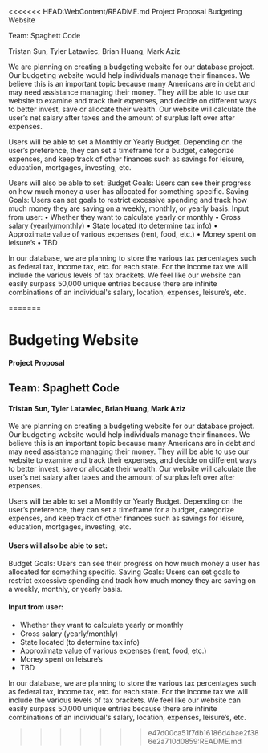 <<<<<<< HEAD:WebContent/README.md
Project Proposal
Budgeting Website

Team: Spaghett Code
 
Tristan Sun, Tyler Latawiec, Brian Huang, Mark Aziz
 
We are planning on creating a budgeting website for our database project. Our budgeting website would help individuals manage their finances. We believe this is an important topic because many Americans are in debt and may need assistance managing their money. They will be able to use our website to examine and track their expenses, and decide on different ways to better invest, save or allocate their wealth. Our website will calculate the user’s net salary after taxes and the amount of surplus left over after expenses.
 
Users will be able to set a Monthly or Yearly Budget. Depending on the user’s preference, they can set a timeframe for a budget, categorize expenses, and keep track of other finances such as savings for leisure, education, mortgages, investing, etc.
 
Users will also be able to set:
Budget Goals: Users can see their progress on how much money a user has allocated for something specific.
Saving Goals: Users can set goals to restrict excessive spending and track how much money they are saving on a weekly, monthly, or yearly basis.
Input from user:
•	Whether they want to calculate yearly or monthly
•	Gross salary (yearly/monthly)
•	State located (to determine tax info)
•	Approximate value of various expenses (rent, food, etc.)
•	Money spent on leisure’s
•	TBD
 
In our database, we are planning to store the various tax percentages such as federal tax, income tax, etc. for each state. For the income tax we will include the various levels of tax brackets. We feel like our website can easily surpass 50,000 unique entries because there are infinite combinations of an individual's salary, location, expenses, leisure’s, etc.
 

=======
# Budgeting Website
#### Project Proposal

## Team: Spaghett Code
 
#### Tristan Sun, Tyler Latawiec, Brian Huang, Mark Aziz
 
We are planning on creating a budgeting website for our database project. Our budgeting website would help individuals manage their finances. We believe this is an important topic because many Americans are in debt and may need assistance managing their money. They will be able to use our website to examine and track their expenses, and decide on different ways to better invest, save or allocate their wealth. Our website will calculate the user’s net salary after taxes and the amount of surplus left over after expenses.
 
Users will be able to set a Monthly or Yearly Budget. Depending on the user’s preference, they can set a timeframe for a budget, categorize expenses, and keep track of other finances such as savings for leisure, education, mortgages, investing, etc.
 
#### Users will also be able to set:
Budget Goals: Users can see their progress on how much money a user has allocated for something specific.
Saving Goals: Users can set goals to restrict excessive spending and track how much money they are saving on a weekly, monthly, or yearly basis.

#### Input from user:
- Whether they want to calculate yearly or monthly
- Gross salary (yearly/monthly)
- State located (to determine tax info)
- Approximate value of various expenses (rent, food, etc.)
- Money spent on leisure’s
- TBD
 
In our database, we are planning to store the various tax percentages such as federal tax, income tax, etc. for each state. For the income tax we will include the various levels of tax brackets. We feel like our website can easily surpass 50,000 unique entries because there are infinite combinations of an individual's salary, location, expenses, leisure’s, etc.
 

>>>>>>> e47d00ca51f7db16186d4bae2f386e2a710d0859:README.md

